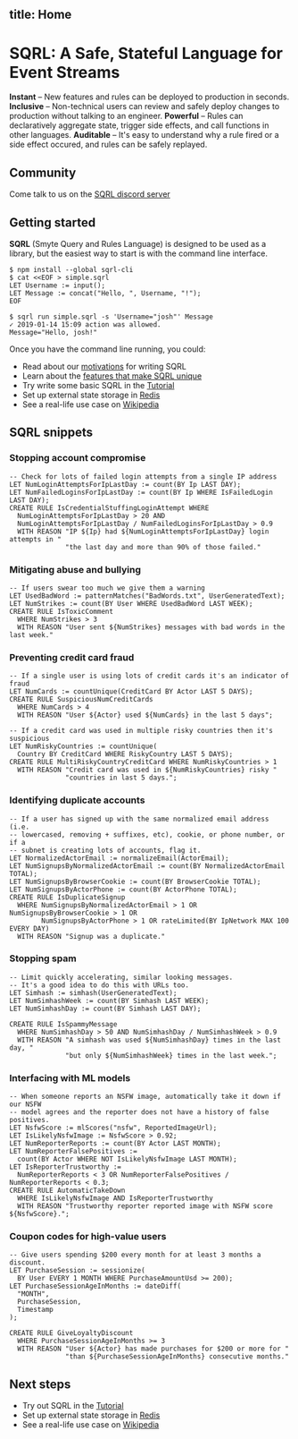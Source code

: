 ## title: Home

# SQRL: A Safe, Stateful Language for Event Streams

**Instant** – New features and rules can be deployed to production in seconds.
**Inclusive** – Non-technical users can review and safely deploy changes to production without talking to an engineer.
**Powerful** – Rules can declaratively aggregate state, trigger side effects, and call functions in other languages.
**Auditable** – It's easy to understand why a rule fired or a side effect occured, and rules can be safely replayed.

## Community

Come talk to us on the [SQRL discord server](https://discord.gg/mMJwWT6)

## Getting started

**SQRL** (Smyte Query and Rules Language) is designed to be used as a library, but the easiest way to start is with the command line interface.

```
$ npm install --global sqrl-cli
$ cat <<EOF > simple.sqrl
LET Username := input();
LET Message := concat("Hello, ", Username, "!");
EOF

$ sqrl run simple.sqrl -s 'Username="josh"' Message
✓ 2019-01-14 15:09 action was allowed.
Message="Hello, josh!"
```

Once you have the command line running, you could:

- Read about our [motivations](motivation.html) for writing SQRL
- Learn about the [features that make SQRL unique](unique.html)
- Try write some basic SQRL in the [Tutorial](tutorial.html)
- Set up external state storage in [Redis](examples/redis.html)
- See a real-life use case on [Wikipedia](examples/wikipedia.html)

## SQRL snippets

### Stopping account compromise

```
-- Check for lots of failed login attempts from a single IP address
LET NumLoginAttemptsForIpLastDay := count(BY Ip LAST DAY);
LET NumFailedLoginsForIpLastDay := count(BY Ip WHERE IsFailedLogin LAST DAY);
CREATE RULE IsCredentialStuffingLoginAttempt WHERE
  NumLoginAttemptsForIpLastDay > 20 AND
  NumLoginAttemptsForIpLastDay / NumFailedLoginsForIpLastDay > 0.9
  WITH REASON "IP ${Ip} had ${NumLoginAttemptsForIpLastDay} login attempts in "
              "the last day and more than 90% of those failed."
```

### Mitigating abuse and bullying

```
-- If users swear too much we give them a warning
LET UsedBadWord := patternMatches("BadWords.txt", UserGeneratedText);
LET NumStrikes := count(BY User WHERE UsedBadWord LAST WEEK);
CREATE RULE IsToxicComment
  WHERE NumStrikes > 3
  WITH REASON "User sent ${NumStrikes} messages with bad words in the last week."
```

### Preventing credit card fraud

```
-- If a single user is using lots of credit cards it's an indicator of fraud
LET NumCards := countUnique(CreditCard BY Actor LAST 5 DAYS);
CREATE RULE SuspiciousNumCreditCards
  WHERE NumCards > 4
  WITH REASON "User ${Actor} used ${NumCards} in the last 5 days";

-- If a credit card was used in multiple risky countries then it's suspicious
LET NumRiskyCountries := countUnique(
  Country BY CreditCard WHERE RiskyCountry LAST 5 DAYS);
CREATE RULE MultiRiskyCountryCreditCard WHERE NumRiskyCountries > 1
  WITH REASON "Credit card was used in ${NumRiskyCountries} risky "
              "countries in last 5 days.";
```

### Identifying duplicate accounts

```
-- If a user has signed up with the same normalized email address (i.e.
-- lowercased, removing + suffixes, etc), cookie, or phone number, or if a
-- subnet is creating lots of accounts, flag it.
LET NormalizedActorEmail := normalizeEmail(ActorEmail);
LET NumSignupsByNormalizedActorEmail := count(BY NormalizedActorEmail TOTAL);
LET NumSignupsByBrowserCookie := count(BY BrowserCookie TOTAL);
LET NumSignupsByActorPhone := count(BY ActorPhone TOTAL);
CREATE RULE IsDuplicateSignup
  WHERE NumSignupsByNormalizedActorEmail > 1 OR NumSignupsByBrowserCookie > 1 OR
        NumSignupsByActorPhone > 1 OR rateLimited(BY IpNetwork MAX 100 EVERY DAY)
  WITH REASON "Signup was a duplicate."
```

### Stopping spam

```
-- Limit quickly accelerating, similar looking messages.
-- It's a good idea to do this with URLs too.
LET Simhash := simhash(UserGeneratedText);
LET NumSimhashWeek := count(BY Simhash LAST WEEK);
LET NumSimhashDay := count(BY Simhash LAST DAY);

CREATE RULE IsSpammyMessage
  WHERE NumSimhashDay > 50 AND NumSimhashDay / NumSimhashWeek > 0.9
  WITH REASON "A simhash was used ${NumSimhashDay} times in the last day, "
              "but only ${NumSimhashWeek} times in the last week.";
```

### Interfacing with ML models

```
-- When someone reports an NSFW image, automatically take it down if our NSFW
-- model agrees and the reporter does not have a history of false positives.
LET NsfwScore := mlScores("nsfw", ReportedImageUrl);
LET IsLikelyNsfwImage := NsfwScore > 0.92;
LET NumReporterReports := count(BY Actor LAST MONTH);
LET NumReporterFalsePositives :=
  count(BY Actor WHERE NOT IsLikelyNsfwImage LAST MONTH);
LET IsReporterTrustworthy :=
  NumReporterReports < 3 OR NumReporterFalsePositives / NumReporterReports < 0.3;
CREATE RULE AutomaticTakeDown
  WHERE IsLikelyNsfwImage AND IsReporterTrustworthy
  WITH REASON "Trustworthy reporter reported image with NSFW score ${NsfwScore}.";
```

### Coupon codes for high-value users

```
-- Give users spending $200 every month for at least 3 months a discount.
LET PurchaseSession := sessionize(
  BY User EVERY 1 MONTH WHERE PurchaseAmountUsd >= 200);
LET PurchaseSessionAgeInMonths := dateDiff(
  "MONTH",
  PurchaseSession,
  Timestamp
);

CREATE RULE GiveLoyaltyDiscount
  WHERE PurchaseSessionAgeInMonths >= 3
  WITH REASON "User ${Actor} has made purchases for $200 or more for "
              "than ${PurchaseSessionAgeInMonths} consecutive months."
```

## Next steps

- Try out SQRL in the [Tutorial](tutorial.html)
- Set up external state storage in [Redis](examples/redis.html)
- See a real-life use case on [Wikipedia](examples/wikipedia.html)
